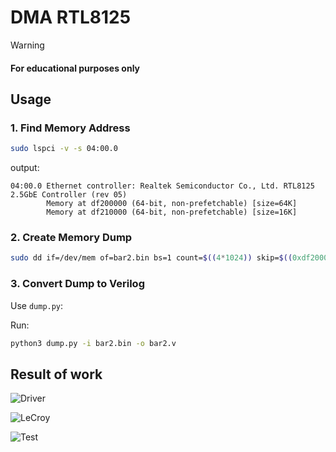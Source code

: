 # DMA RTL8125

> [!WARNING]  
> #### For educational purposes only

## Usage

### 1. Find Memory Address

```bash
sudo lspci -v -s 04:00.0
```

output:

```
04:00.0 Ethernet controller: Realtek Semiconductor Co., Ltd. RTL8125 2.5GbE Controller (rev 05)
        Memory at df200000 (64-bit, non-prefetchable) [size=64K]
        Memory at df210000 (64-bit, non-prefetchable) [size=16K]
```

### 2. Create Memory Dump

```bash
sudo dd if=/dev/mem of=bar2.bin bs=1 count=$((4*1024)) skip=$((0xdf200000)) iflag=skip_bytes
```

### 3. Convert Dump to Verilog

Use `dump.py`:

Run:

```bash
python3 dump.py -i bar2.bin -o bar2.v
```

## Result of work


![Driver](https://github.com/user-attachments/assets/640a6766-e0b7-4417-a956-3445d0c913c4)

![LeCroy](https://github.com/user-attachments/assets/a198e107-cd12-44e0-bbf0-bb806e3f200b)

![Test](https://github.com/user-attachments/assets/5af644a9-3573-4c33-a526-5eb1f773eac9)
